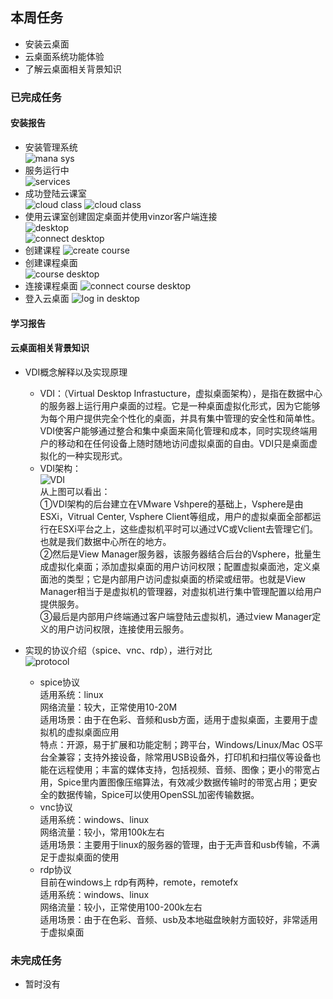 ## 本周任务
- 安装云桌面
- 云桌面系统功能体验
- 了解云桌面相关背景知识

### 已完成任务
#### 安装报告
- 安装管理系统  
![mana sys](https://github.com/2019cloudcomputingpractices/CloudComputingCourse/blob/16340120-%E6%9D%8E%E6%98%8E%E6%97%AD/task4/image/inst_mana_sys.png)
- 服务运行中  
![services](https://github.com/2019cloudcomputingpractices/CloudComputingCourse/blob/16340120-%E6%9D%8E%E6%98%8E%E6%97%AD/task4/image/service.png)
- 成功登陆云课室  
![cloud class](https://github.com/2019cloudcomputingpractices/CloudComputingCourse/blob/16340120-%E6%9D%8E%E6%98%8E%E6%97%AD/task4/image/vinzor_mana_sys.png)
![cloud class](https://github.com/2019cloudcomputingpractices/CloudComputingCourse/blob/16340120-%E6%9D%8E%E6%98%8E%E6%97%AD/task4/image/yun_class.png)
- 使用云课室创建固定桌面并使用vinzor客户端连接  
![desktop](https://github.com/2019cloudcomputingpractices/CloudComputingCourse/blob/16340120-%E6%9D%8E%E6%98%8E%E6%97%AD/task4/image/student_desk.png)  
![connect desktop](https://github.com/2019cloudcomputingpractices/CloudComputingCourse/blob/16340120-%E6%9D%8E%E6%98%8E%E6%97%AD/task4/image/cloud_desktop.png)
- 创建课程
![create course](https://github.com/2019cloudcomputingpractices/CloudComputingCourse/blob/16340120-%E6%9D%8E%E6%98%8E%E6%97%AD/task4/image/course.png)
- 创建课程桌面  
![course desktop](https://github.com/2019cloudcomputingpractices/CloudComputingCourse/blob/16340120-%E6%9D%8E%E6%98%8E%E6%97%AD/task4/image/course_10_desktop.png)
- 连接课程桌面
![connect course desktop](https://github.com/2019cloudcomputingpractices/CloudComputingCourse/blob/16340120-%E6%9D%8E%E6%98%8E%E6%97%AD/task4/image/course_desktop.png)
- 登入云桌面
![log in desktop](https://github.com/2019cloudcomputingpractices/CloudComputingCourse/blob/16340120-%E6%9D%8E%E6%98%8E%E6%97%AD/task4/image/vinzor_desktop_connect.png)  

#### 学习报告  
#### 云桌面相关背景知识
- VDI概念解释以及实现原理  
  - VDI：（Virtual Desktop Infrastucture，虚拟桌面架构），是指在数据中心的服务器上运行用户桌面的过程。它是一种桌面虚拟化形式，因为它能够为每个用户提供完全个性化的桌面，并具有集中管理的安全性和简单性。VDI使客户能够通过整合和集中桌面来简化管理和成本，同时实现终端用户的移动和在任何设备上随时随地访问虚拟桌面的自由。VDI只是桌面虚拟化的一种实现形式。 
  - VDI架构：  
  ![VDI](https://github.com/2019cloudcomputingpractices/CloudComputingCourse/blob/16340120-%E6%9D%8E%E6%98%8E%E6%97%AD/task4/image/VDI.png)  
  从上图可以看出：  
  ①VDI架构的后台建立在VMware Vshpere的基础上，Vsphere是由ESXi，Vitrual Center, Vsphere Client等组成，用户的虚拟桌面全部都运行在ESXi平台之上，这些虚拟机平时可以通过VC或Vclient去管理它们。也就是我们数据中心所在的地方。  
  ②然后是View Manager服务器，该服务器结合后台的Vsphere，批量生成虚拟化桌面；添加虚拟桌面的用户访问权限；配置虚拟桌面池，定义桌面池的类型；它是内部用户访问虚拟桌面的桥梁或纽带。也就是View Manager相当于是虚拟机的管理器，对虚拟机进行集中管理配置以给用户提供服务。  
  ③最后是内部用户终端通过客户端登陆云虚拟机，通过view Manager定义的用户访问权限，连接使用云服务。  
 
- 实现的协议介绍（spice、vnc、rdp），进行对比  
  ![protocol](https://github.com/2019cloudcomputingpractices/CloudComputingCourse/blob/16340120-%E6%9D%8E%E6%98%8E%E6%97%AD/task4/image/protocol_compare.png)  
  - spice协议  
  适用系统：linux  
  网络流量：较大，正常使用10-20M  
  适用场景：由于在色彩、音频和usb方面，适用于虚拟桌面，主要用于虚拟机的虚拟桌面应用  
  特点：开源，易于扩展和功能定制；跨平台，Windows/Linux/Mac OS平台全兼容；支持外接设备，除常用USB设备外，打印机和扫描仪等设备也能在远程使用；丰富的媒体支持，包括视频、音频、图像；更小的带宽占用，Spice里内置图像压缩算法，有效减少数据传输时的带宽占用；更安全的数据传输，Spice可以使用OpenSSL加密传输数据。  
  - vnc协议  
  适用系统：windows、linux  
  网络流量：较小，常用100k左右  
  适用场景：主要用于linux的服务器的管理，由于无声音和usb传输，不满足于虚拟桌面的使用  
  - rdp协议  
  目前在windows上 rdp有两种，remote，remotefx  
  适用系统：windows、linux  
  网络流量：较小，正常使用100-200k左右  
  适用场景：由于在色彩、音频、usb及本地磁盘映射方面较好，非常适用于虚拟桌面  
### 未完成任务
- 暂时没有
